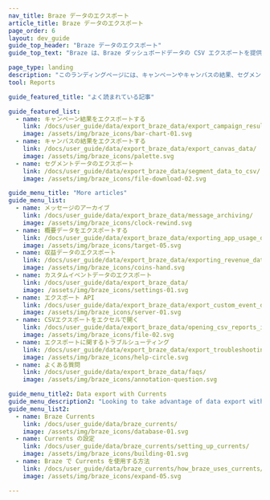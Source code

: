 ```yaml
---
nav_title: Braze データのエクスポート
article_title: Braze データのエクスポート
page_order: 6
layout: dev_guide
guide_top_header: "Braze データのエクスポート"
guide_top_text: "Braze は、Braze ダッシュボードデータの CSV エクスポートを提供しており、これをさまざまなツールで使用してデータの分析ができます。以下の記事では、ダッシュボードからエクスポートできるさまざまな種類のデータと、データをエクセルで開いたり、APIを使用してエクスポートを実行するためのヒントについて説明する。<br><br>エクスポートを実行する前に、データを表示したい時間枠が正しく選択されていることを確認する。"

page_type: landing
description: "このランディングページには、キャンペーンやキャンバスの結果、セグメントデータ、概要、収益データなど、Braze データのエクスポートに関するリソースがまとめられています。"
tool: Reports

guide_featured_title: "よく読まれている記事"

guide_featured_list:
  - name: キャンペーン結果をエクスポートする
    link: /docs/user_guide/data/export_braze_data/export_campaign_results_data/
    image: /assets/img/braze_icons/bar-chart-01.svg
  - name: キャンバスの結果をエクスポートする
    link: /docs/user_guide/data/export_braze_data/export_canvas_data/
    image: /assets/img/braze_icons/palette.svg
  - name: セグメントデータのエクスポート
    link: /docs/user_guide/data/export_braze_data/segment_data_to_csv/
    image: /assets/img/braze_icons/file-download-02.svg

guide_menu_title: "More articles"
guide_menu_list:
  - name: メッセージのアーカイブ
    link: /docs/user_guide/data/export_braze_data/message_archiving/
    image: /assets/img/braze_icons/clock-rewind.svg
  - name: 概要データをエクスポートする
    link: /docs/user_guide/data/export_braze_data/exporting_app_usage_data/
    image: /assets/img/braze_icons/target-05.svg
  - name: 収益データのエクスポート
    link: /docs/user_guide/data/export_braze_data/exporting_revenue_data/
    image: /assets/img/braze_icons/coins-hand.svg
  - name: カスタムイベントデータのエクスポート
    link: /docs/user_guide/data/export_braze_data/
    image: /assets/img/braze_icons/settings-01.svg
  - name: エクスポート API
    link: /docs/user_guide/data/export_braze_data/export_custom_event_data/
    image: /assets/img/braze_icons/server-01.svg
  - name: CSVエクスポートをエクセルで開く
    link: /docs/user_guide/data/export_braze_data/opening_csv_reports_in_excel/
    image: /assets/img/braze_icons/file-02.svg
  - name: エクスポートに関するトラブルシューティング
    link: /docs/user_guide/data/export_braze_data/export_troubleshooting/
    image: /assets/img/braze_icons/help-circle.svg
  - name: よくある質問
    link: /docs/user_guide/data/export_braze_data/faqs/
    image: /assets/img/braze_icons/annotation-question.svg

guide_menu_title2: Data export with Currents
guide_menu_description2: "Looking to take advantage of data export with Braze Currents? The Currents tool is a real-time data stream of your engagement events that is the most robust, yet granular export out of the Braze platform. Check out these articles for more."
guide_menu_list2:
  - name: Braze Currents
    link: /docs/user_guide/data/braze_currents/
    image: /assets/img/braze_icons/database-01.svg
  - name: Currents の設定
    link: /docs/user_guide/data/braze_currents/setting_up_currents/
    image: /assets/img/braze_icons/building-01.svg
  - name: Braze で Currents を使用する方法
    link: /docs/user_guide/data/braze_currents/how_braze_uses_currents/
    image: /assets/img/braze_icons/expand-05.svg

---
```

<br><br>

